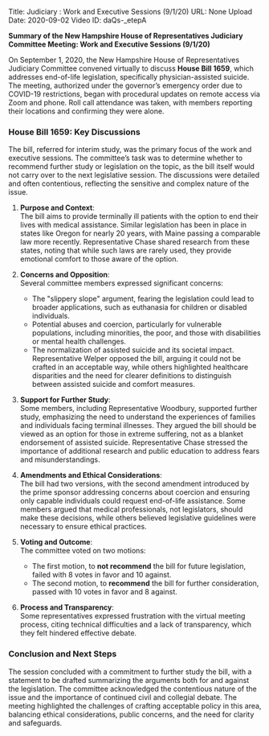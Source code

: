 Title: Judiciary : Work and Executive Sessions (9/1/20)
URL: None
Upload Date: 2020-09-02
Video ID: daQs-_etepA

**Summary of the New Hampshire House of Representatives Judiciary Committee Meeting: Work and Executive Sessions (9/1/20)**

On September 1, 2020, the New Hampshire House of Representatives Judiciary Committee convened virtually to discuss **House Bill 1659**, which addresses end-of-life legislation, specifically physician-assisted suicide. The meeting, authorized under the governor’s emergency order due to COVID-19 restrictions, began with procedural updates on remote access via Zoom and phone. Roll call attendance was taken, with members reporting their locations and confirming they were alone.

### **House Bill 1659: Key Discussions**
The bill, referred for interim study, was the primary focus of the work and executive sessions. The committee’s task was to determine whether to recommend further study or legislation on the topic, as the bill itself would not carry over to the next legislative session. The discussions were detailed and often contentious, reflecting the sensitive and complex nature of the issue.

1. **Purpose and Context**:  
   The bill aims to provide terminally ill patients with the option to end their lives with medical assistance. Similar legislation has been in place in states like Oregon for nearly 20 years, with Maine passing a comparable law more recently. Representative Chase shared research from these states, noting that while such laws are rarely used, they provide emotional comfort to those aware of the option.

2. **Concerns and Opposition**:  
   Several committee members expressed significant concerns:  
   - The "slippery slope" argument, fearing the legislation could lead to broader applications, such as euthanasia for children or disabled individuals.  
   - Potential abuses and coercion, particularly for vulnerable populations, including minorities, the poor, and those with disabilities or mental health challenges.  
   - The normalization of assisted suicide and its societal impact.  
   Representative Welper opposed the bill, arguing it could not be crafted in an acceptable way, while others highlighted healthcare disparities and the need for clearer definitions to distinguish between assisted suicide and comfort measures.

3. **Support for Further Study**:  
   Some members, including Representative Woodbury, supported further study, emphasizing the need to understand the experiences of families and individuals facing terminal illnesses. They argued the bill should be viewed as an option for those in extreme suffering, not as a blanket endorsement of assisted suicide. Representative Chase stressed the importance of additional research and public education to address fears and misunderstandings.

4. **Amendments and Ethical Considerations**:  
   The bill had two versions, with the second amendment introduced by the prime sponsor addressing concerns about coercion and ensuring only capable individuals could request end-of-life assistance. Some members argued that medical professionals, not legislators, should make these decisions, while others believed legislative guidelines were necessary to ensure ethical practices.

5. **Voting and Outcome**:  
   The committee voted on two motions:  
   - The first motion, to **not recommend** the bill for future legislation, failed with 8 votes in favor and 10 against.  
   - The second motion, to **recommend** the bill for further consideration, passed with 10 votes in favor and 8 against.  

6. **Process and Transparency**:  
   Some representatives expressed frustration with the virtual meeting process, citing technical difficulties and a lack of transparency, which they felt hindered effective debate.

### **Conclusion and Next Steps**
The session concluded with a commitment to further study the bill, with a statement to be drafted summarizing the arguments both for and against the legislation. The committee acknowledged the contentious nature of the issue and the importance of continued civil and collegial debate. The meeting highlighted the challenges of crafting acceptable policy in this area, balancing ethical considerations, public concerns, and the need for clarity and safeguards.